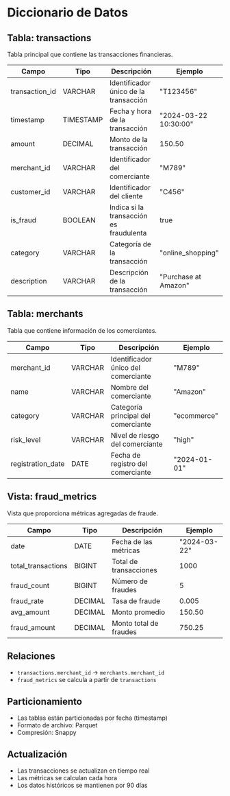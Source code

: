 # Diccionario de Datos

## Tabla: transactions

Tabla principal que contiene las transacciones financieras.

| Campo | Tipo | Descripción | Ejemplo |
|-------|------|-------------|---------|
| transaction_id | VARCHAR | Identificador único de la transacción | "T123456" |
| timestamp | TIMESTAMP | Fecha y hora de la transacción | "2024-03-22 10:30:00" |
| amount | DECIMAL | Monto de la transacción | 150.50 |
| merchant_id | VARCHAR | Identificador del comerciante | "M789" |
| customer_id | VARCHAR | Identificador del cliente | "C456" |
| is_fraud | BOOLEAN | Indica si la transacción es fraudulenta | true |
| category | VARCHAR | Categoría de la transacción | "online_shopping" |
| description | VARCHAR | Descripción de la transacción | "Purchase at Amazon" |

## Tabla: merchants

Tabla que contiene información de los comerciantes.

| Campo | Tipo | Descripción | Ejemplo |
|-------|------|-------------|---------|
| merchant_id | VARCHAR | Identificador único del comerciante | "M789" |
| name | VARCHAR | Nombre del comerciante | "Amazon" |
| category | VARCHAR | Categoría principal del comerciante | "ecommerce" |
| risk_level | VARCHAR | Nivel de riesgo del comerciante | "high" |
| registration_date | DATE | Fecha de registro del comerciante | "2024-01-01" |

## Vista: fraud_metrics

Vista que proporciona métricas agregadas de fraude.

| Campo | Tipo | Descripción | Ejemplo |
|-------|------|-------------|---------|
| date | DATE | Fecha de las métricas | "2024-03-22" |
| total_transactions | BIGINT | Total de transacciones | 1000 |
| fraud_count | BIGINT | Número de fraudes | 5 |
| fraud_rate | DECIMAL | Tasa de fraude | 0.005 |
| avg_amount | DECIMAL | Monto promedio | 150.50 |
| fraud_amount | DECIMAL | Monto total de fraudes | 750.25 |

## Relaciones

- `transactions.merchant_id` → `merchants.merchant_id`
- `fraud_metrics` se calcula a partir de `transactions`

## Particionamiento

- Las tablas están particionadas por fecha (timestamp)
- Formato de archivo: Parquet
- Compresión: Snappy

## Actualización

- Las transacciones se actualizan en tiempo real
- Las métricas se calculan cada hora
- Los datos históricos se mantienen por 90 días
